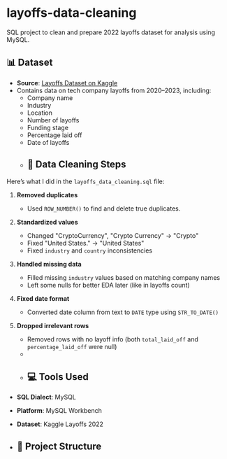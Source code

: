# layoffs-data-cleaning
SQL project to clean and prepare 2022 layoffs dataset for analysis using MySQL.
## 📊 Dataset
- **Source**: [Layoffs Dataset on Kaggle](https://www.kaggle.com/datasets/swaptr/layoffs-2022)
- Contains data on tech company layoffs from 2020–2023, including:
  - Company name
  - Industry
  - Location
  - Number of layoffs
  - Funding stage
  - Percentage laid off
  - Date of layoffs
  - ## 🧹 Data Cleaning Steps

Here’s what I did in the `layoffs_data_cleaning.sql` file:

1. **Removed duplicates**
   - Used `ROW_NUMBER()` to find and delete true duplicates.

2. **Standardized values**
   - Changed "CryptoCurrency", "Crypto Currency" → "Crypto"
   - Fixed "United States." → "United States"
   - Fixed `industry` and `country` inconsistencies

3. **Handled missing data**
   - Filled missing `industry` values based on matching company names
   - Left some nulls for better EDA later (like in layoffs count)

4. **Fixed date format**
   - Converted date column from text to `DATE` type using `STR_TO_DATE()`

5. **Dropped irrelevant rows**
   - Removed rows with no layoff info (both `total_laid_off` and `percentage_laid_off` were null)
   - 
   - ## 💻 Tools Used
- **SQL Dialect**: MySQL
- **Platform**: MySQL Workbench
- **Dataset**: Kaggle Layoffs 2022

- ## 📁 Project Structure
